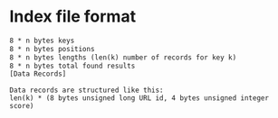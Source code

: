 # Index file format

```8 bytes number of keys (n)
8 * n bytes keys
8 * n bytes positions
8 * n bytes lengths (len(k) number of records for key k)
8 * n bytes total found results
[Data Records]
```

```
Data records are structured like this:
len(k) * (8 bytes unsigned long URL id, 4 bytes unsigned integer score)

